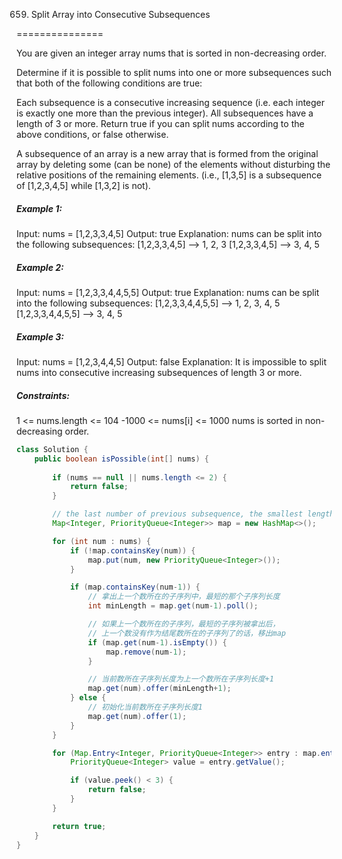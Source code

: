 659. Split Array into  Consecutive Subsequences

===============

You are given an integer array nums that is sorted in non-decreasing order.

Determine if it is possible to split nums into one or more subsequences such that both of the following conditions are true:

Each subsequence is a consecutive increasing sequence (i.e. each integer is exactly one more than the previous integer).
All subsequences have a length of 3 or more.
Return true if you can split nums according to the above conditions, or false otherwise.

A subsequence of an array is a new array that is formed from the original array by deleting some (can be none) of the elements without disturbing the relative positions of the remaining elements. (i.e., [1,3,5] is a subsequence of [1,2,3,4,5] while [1,3,2] is not).

##### Example 1:

Input: nums = [1,2,3,3,4,5]
Output: true
Explanation: nums can be split into the following subsequences:
[1,2,3,3,4,5] --> 1, 2, 3
[1,2,3,3,4,5] --> 3, 4, 5

##### Example 2:

Input: nums = [1,2,3,3,4,4,5,5]
Output: true
Explanation: nums can be split into the following subsequences:
[1,2,3,3,4,4,5,5] --> 1, 2, 3, 4, 5
[1,2,3,3,4,4,5,5] --> 3, 4, 5

##### Example 3:

Input: nums = [1,2,3,4,4,5]
Output: false
Explanation: It is impossible to split nums into consecutive increasing subsequences of length 3 or more.

##### Constraints:

1 <= nums.length <= 104
-1000 <= nums[i] <= 1000
nums is sorted in non-decreasing order.

```java
class Solution {
    public boolean isPossible(int[] nums) {
        
        if (nums == null || nums.length <= 2) {
            return false;
        }

        // the last number of previous subsequence, the smallest length
        Map<Integer, PriorityQueue<Integer>> map = new HashMap<>();

        for (int num : nums) {
            if (!map.containsKey(num)) {
                map.put(num, new PriorityQueue<Integer>());
            }

            if (map.containsKey(num-1)) {
                // 拿出上一个数所在的子序列中，最短的那个子序列长度
                int minLength = map.get(num-1).poll();

                // 如果上一个数所在的子序列，最短的子序列被拿出后，
                // 上一个数没有作为结尾数所在的子序列了的话，移出map
                if (map.get(num-1).isEmpty()) {
                    map.remove(num-1);
                }

                // 当前数所在子序列长度为上一个数所在子序列长度+1
                map.get(num).offer(minLength+1);
            } else {
                // 初始化当前数所在子序列长度1
                map.get(num).offer(1);
            }
        }

        for (Map.Entry<Integer, PriorityQueue<Integer>> entry : map.entrySet()) {
            PriorityQueue<Integer> value = entry.getValue();

            if (value.peek() < 3) {
                return false;
            }
        }

        return true;
    }
}
```


